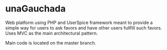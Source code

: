 # unaGauchada


Web platform using PHP and UserSpice framework meant to provide a simple way for users to ask favors and have other users fullfill such favors. Uses MVC as the main architectural pattern.

Main code is located on the master branch.
